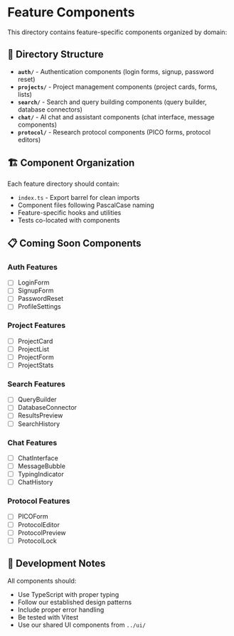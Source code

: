 # Feature Components

This directory contains feature-specific components organized by domain:

## 📁 Directory Structure

- **`auth/`** - Authentication components (login forms, signup, password reset)
- **`projects/`** - Project management components (project cards, forms, lists)
- **`search/`** - Search and query building components (query builder, database connectors)
- **`chat/`** - AI chat and assistant components (chat interface, message components)
- **`protocol/`** - Research protocol components (PICO forms, protocol editors)

## 🏗️ Component Organization

Each feature directory should contain:
- `index.ts` - Export barrel for clean imports
- Component files following PascalCase naming
- Feature-specific hooks and utilities
- Tests co-located with components

## 📋 Coming Soon Components

### Auth Features
- [ ] LoginForm
- [ ] SignupForm
- [ ] PasswordReset
- [ ] ProfileSettings

### Project Features
- [ ] ProjectCard
- [ ] ProjectList
- [ ] ProjectForm
- [ ] ProjectStats

### Search Features
- [ ] QueryBuilder
- [ ] DatabaseConnector
- [ ] ResultsPreview
- [ ] SearchHistory

### Chat Features
- [ ] ChatInterface
- [ ] MessageBubble
- [ ] TypingIndicator
- [ ] ChatHistory

### Protocol Features
- [ ] PICOForm
- [ ] ProtocolEditor
- [ ] ProtocolPreview
- [ ] ProtocolLock

## 🎯 Development Notes

All components should:
- Use TypeScript with proper typing
- Follow our established design patterns
- Include proper error handling
- Be tested with Vitest
- Use our shared UI components from `../ui/`